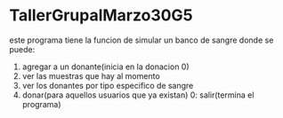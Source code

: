# TallerGrupalMarzo30G5

este programa tiene la funcion de simular un banco de sangre donde se puede:
1. agregar a un donante(inicia en la donacion 0)
2. ver las muestras que hay al momento
3. ver los donantes por tipo especifico de sangre
4. donar(para aquellos usuarios que ya existan)
0: salir(termina el programa)
